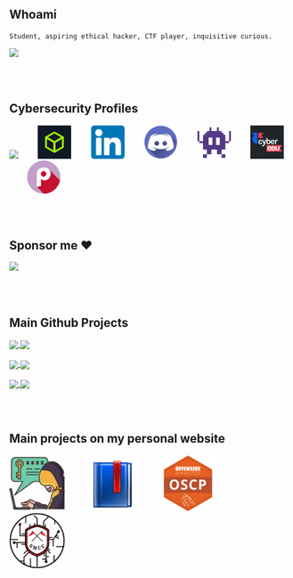 ## Whoami

```plain
Student, aspiring ethical hacker, CTF player, inquisitive curious. 
```

<a href="https://chronossec.site/s/whoami/" target="_blank" rel="noopener noreferrer"><img src="https://img.shields.io/badge/About%20Me-chronossec.site-2F26B3?style=for-the-badge&logo=github"></a>

<br><br>

## Cybersecurity Profiles

<p>
  <a href="https://tryhackme.com/p/s.marin.ionut" target="_blank"><img src="https://tryhackme-badges.s3.amazonaws.com/s.marin.ionut.png"></a>
  &nbsp;&nbsp;&nbsp;&nbsp;&nbsp;&nbsp;&nbsp;
  <a href="https://app.hackthebox.com/profile/691012" target="_blank"><img src="./icons/htb.jpg" width="60" height="60"></a>
  &nbsp;&nbsp;&nbsp;&nbsp;&nbsp;&nbsp;&nbsp;
  <a href="https://www.linkedin.com/in/radumarin001/" target="_blank"><img src="./icons/linkedin.png" width="60" height="60"></a>
  &nbsp;&nbsp;&nbsp;&nbsp;&nbsp;&nbsp;&nbsp;
  <a href="https://discord.com/users/602129324136464394" target="_blank"><img src="./icons/discord_icon.png" width="60" height="60"></a>
  &nbsp;&nbsp;&nbsp;&nbsp;&nbsp;&nbsp;&nbsp;
  <a href="https://chronossec.site/s/" target="_blank"><img src="./icons/chronossec.svg" width="60" height="60"></a>
  &nbsp;&nbsp;&nbsp;&nbsp;&nbsp;&nbsp;&nbsp;
  <a href="https://app.cyber-edu.co/user/89f41bb0-25ea-11ec-85ba-b5c17388972b" target="_blank"><img src="./icons/cyberedu.png" width="60" height="60"></a>
  &nbsp;&nbsp;&nbsp;&nbsp;&nbsp;&nbsp;&nbsp;
  <a href="https://play.picoctf.org/users/Radupk" target="_blank"><img src="./icons/picoctf.png" width="60" height="60"></a>
</p>

<br><br>


## Sponsor me ♥

<a href="https://www.buymeacoffee.com/chronossec" target="_blank"><img src="https://img.buymeacoffee.com/button-api/?text=Hope you enjoy my content!&emoji=♥️&slug=chronossec&button_colour=4034c9&font_colour=ffffff&font_family=Lato&outline_colour=ffffff&coffee_colour=FFDD00" /></a>

<br><br>


## Main Github Projects

<a href = "https://github.com/ChronosPk/pentesting-cheatsheets" target="_blank">
<img src = "https://github-readme-stats.vercel.app/api/pin/?username=ChronosPk&repo=pentesting-cheatsheets&theme=dark&hide_border" align = "center" />
</a>
<a href = "https://github.com/ChronosPk/SMCC-2023" target="_blank">
<img src = "https://github-readme-stats.vercel.app/api/pin/?username=ChronosPk&repo=SMCC-2023&theme=dark&hide_border" align = "center" />
</a> 
<br><br>
<a href = "https://github.com/ChronosPk/APET" target="_blank">
<img src = "https://github-readme-stats.vercel.app/api/pin/?username=ChronosPk&repo=APET&theme=dark&hide_border" align = "center" />
</a> 
<a href = "https://github.com/ChronosPk/SMCC-2023_infrastructure" target="_blank">
<img src = "https://github-readme-stats.vercel.app/api/pin/?username=ChronosPk&repo=SMCC-2023_infrastructure&theme=dark&hide_border" align = "center" />
</a> 
<br><br>
<a href = "https://github.com/ChronosPk/WiFI_locally_extract_passwords" target="_blank">
<img src = "https://github-readme-stats.vercel.app/api/pin/?username=ChronosPk&repo=WiFI_locally_extract_passwords&theme=dark&hide_border" align = "center" />
</a> 
<a href = "https://github.com/ChronosPk/port-grabber" target="_blank">
<img src = "https://github-readme-stats.vercel.app/api/pin/?username=ChronosPk&repo=port-grabber&theme=dark&hide_border" align = "center" />
</a> 

<br><br>

## Main projects on my personal website
<p>
  <a href="https://chronossec.site/s/cheatsheets/pentest-enumertation" target="_blank"><img src="./icons/penetration_testing_icon.png" width="100" height="100"/></a>
  &nbsp;&nbsp;&nbsp;&nbsp;&nbsp;&nbsp;&nbsp;
  <a href="https://chronossec.site/s/cheatsheets/learning-resources" target="_blank"><img src="./icons/bookmark_icon_for_resources.png" width="100" height="100"/></a>
  &nbsp;&nbsp;&nbsp;&nbsp;&nbsp;&nbsp;&nbsp;
  <a href="https://chronossec.site/s/writeups/cert-prep/" target="_blank"><img src="./icons/oscp.png" width="100" height="100"/></a>
  &nbsp;&nbsp;&nbsp;&nbsp;&nbsp;&nbsp;&nbsp;
  <a href="https://chronossec.site/SMCC_2023_development/" target="_blank"><img src="./icons/SMCC-circle.png" width="100" height="100"/></a>
</p>
